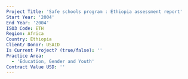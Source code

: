```yaml
---
Project Title: 'Safe schools program : Ethiopia assessment report'
Start Year: '2004'
End Year: '2004'
ISO3 Code: ETH
Region: Africa
Country: Ethiopia
Client/ Donor: USAID
Is Current Project? (true/false): ''
Practice Area:
  - 'Education, Gender and Youth'
Contract Value USD: ''
---
```

